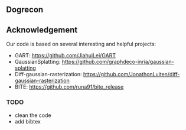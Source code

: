## Dogrecon

## Acknowledgement

Our code is based on several interesting and helpful projects:

- GART: <https://github.com/JiahuiLei/GART>
- GaussianSplatting: <https://github.com/graphdeco-inria/gaussian-splatting>
- Diff-gaussian-rasterization: <https://github.com/JonathonLuiten/diff-gaussian-rasterization>
- BITE: <https://github.com/runa91/bite_release>

### TODO

- clean the code
- add bibtex
